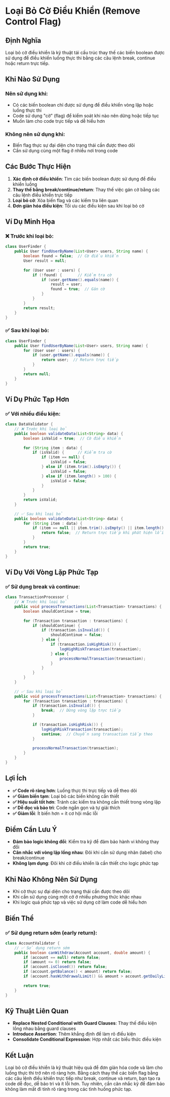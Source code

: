 # **Loại Bỏ Cờ Điều Khiển (Remove Control Flag)**

## **Định Nghĩa**
Loại bỏ cờ điều khiển là kỹ thuật tái cấu trúc thay thế các biến boolean được sử dụng để điều khiển luồng thực thi bằng các câu lệnh break, continue hoặc return trực tiếp.

## **Khi Nào Sử Dụng**

### **Nên sử dụng khi:**
- Có các biến boolean chỉ được sử dụng để điều khiển vòng lặp hoặc luồng thực thi
- Code sử dụng "cờ" (flag) để kiểm soát khi nào nên dừng hoặc tiếp tục
- Muốn làm cho code trực tiếp và dễ hiểu hơn

### **Không nên sử dụng khi:**
- Biến flag thực sự đại diện cho trạng thái cần được theo dõi
- Cần sử dụng cùng một flag ở nhiều nơi trong code

## **Các Bước Thực Hiện**

1. **Xác định cờ điều khiển**: Tìm các biến boolean được sử dụng để điều khiển luồng
2. **Thay thế bằng break/continue/return**: Thay thế việc gán cờ bằng các câu lệnh điều khiển trực tiếp
3. **Loại bỏ cờ**: Xóa biến flag và các kiểm tra liên quan
4. **Đơn giản hóa điều kiện**: Tối ưu các điều kiện sau khi loại bỏ cờ

## **Ví Dụ Minh Họa**

### **❌ Trước khi loại bỏ:**
```java
class UserFinder {
    public User findUserByName(List<User> users, String name) {
        boolean found = false;  // Cờ điều khiển
        User result = null;
        
        for (User user : users) {
            if (!found) {       // Kiểm tra cờ
                if (user.getName().equals(name)) {
                    result = user;
                    found = true;  // Gán cờ
                }
            }
        }
        return result;
    }
}
```

### **✅ Sau khi loại bỏ:**
```java
class UserFinder {
    public User findUserByName(List<User> users, String name) {
        for (User user : users) {
            if (user.getName().equals(name)) {
                return user;  // Return trực tiếp
            }
        }
        return null;
    }
}
```

## **Ví Dụ Phức Tạp Hơn**

### **✅ Với nhiều điều kiện:**
```java
class DataValidator {
    // ❌ Trước khi loại bỏ
    public boolean validateData(List<String> data) {
        boolean isValid = true;  // Cờ điều khiển
        
        for (String item : data) {
            if (isValid) {      // Kiểm tra cờ
                if (item == null) {
                    isValid = false;
                } else if (item.trim().isEmpty()) {
                    isValid = false;
                } else if (item.length() > 100) {
                    isValid = false;
                }
            }
        }
        return isValid;
    }
    
    // ✅ Sau khi loại bỏ
    public boolean validateData(List<String> data) {
        for (String item : data) {
            if (item == null || item.trim().isEmpty() || item.length() > 100) {
                return false;  // Return trực tiếp khi phát hiện lỗi
            }
        }
        return true;
    }
}
```

## **Ví Dụ Với Vòng Lặp Phức Tạp**

### **✅ Sử dụng break và continue:**
```java
class TransactionProcessor {
    // ❌ Trước khi loại bỏ
    public void processTransactions(List<Transaction> transactions) {
        boolean shouldContinue = true;
        
        for (Transaction transaction : transactions) {
            if (shouldContinue) {
                if (transaction.isInvalid()) {
                    shouldContinue = false;
                } else {
                    if (transaction.isHighRisk()) {
                        logHighRiskTransaction(transaction);
                    } else {
                        processNormalTransaction(transaction);
                    }
                }
            }
        }
    }
    
    // ✅ Sau khi loại bỏ
    public void processTransactions(List<Transaction> transactions) {
        for (Transaction transaction : transactions) {
            if (transaction.isInvalid()) {
                break;  // Dừng vòng lặp trực tiếp
            }
            
            if (transaction.isHighRisk()) {
                logHighRiskTransaction(transaction);
                continue;  // Chuyển sang transaction tiếp theo
            }
            
            processNormalTransaction(transaction);
        }
    }
}
```

## **Lợi Ích**

- **✅ Code rõ ràng hơn**: Luồng thực thi trực tiếp và dễ theo dõi
- **✅ Giảm biến tạm**: Loại bỏ các biến không cần thiết
- **✅ Hiệu suất tốt hơn**: Tránh các kiểm tra không cần thiết trong vòng lặp
- **✅ Dễ đọc và bảo trì**: Code ngắn gọn và tự giải thích
- **✅ Giảm lỗi**: Ít biến hơn = ít cơ hội mắc lỗi

## **Điểm Cần Lưu Ý**

- **Đảm bảo logic không đổi**: Kiểm tra kỹ để đảm bảo hành vi không thay đổi
- **Cân nhắc với vòng lặp lồng nhau**: Đôi khi cần sử dụng nhãn (label) cho break/continue
- **Không lạm dụng**: Đôi khi cờ điều khiển là cần thiết cho logic phức tạp

## **Khi Nào Không Nên Sử Dụng**

- Khi cờ thực sự đại diện cho trạng thái cần được theo dõi
- Khi cần sử dụng cùng một cờ ở nhiều phương thức khác nhau
- Khi logic quá phức tạp và việc sử dụng cờ làm code dễ hiểu hơn

## **Biến Thể**

### **✅ Sử dụng return sớm (early return):**
```java
class AccountValidator {
    // ✅ Sử dụng return sớm
    public boolean canWithdraw(Account account, double amount) {
        if (account == null) return false;
        if (amount <= 0) return false;
        if (account.isClosed()) return false;
        if (account.getBalance() < amount) return false;
        if (account.hasWithdrawalLimit() && amount > account.getDailyLimit()) return false;
        
        return true;
    }
}
```

## **Kỹ Thuật Liên Quan**

- **Replace Nested Conditional with Guard Clauses**: Thay thế điều kiện lồng nhau bằng guard clauses
- **Introduce Assertion**: Thêm khẳng định để làm rõ điều kiện
- **Consolidate Conditional Expression**: Hợp nhất các biểu thức điều kiện

## **Kết Luận**

Loại bỏ cờ điều khiển là kỹ thuật hiệu quả để đơn giản hóa code và làm cho luồng thực thi trở nên rõ ràng hơn. Bằng cách thay thế các biến flag bằng các câu lệnh điều khiển trực tiếp như break, continue và return, bạn tạo ra code dễ đọc, dễ bảo trì và ít lỗi hơn. Tuy nhiên, cần cân nhắc kỹ để đảm bảo không làm mất đi tính rõ ràng trong các tình huống phức tạp.